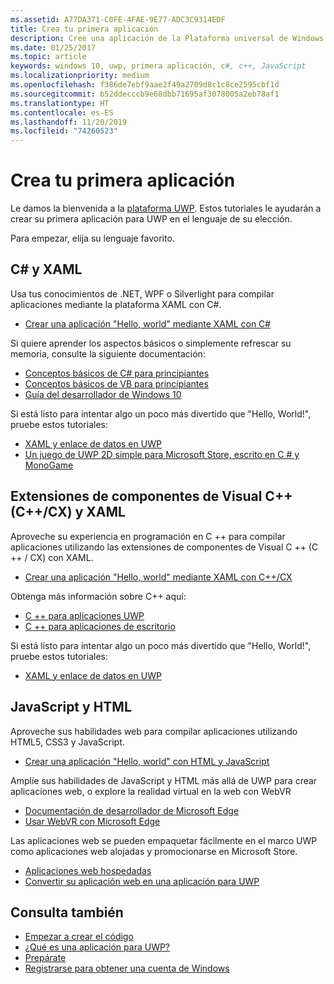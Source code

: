 ```yaml
---
ms.assetid: A77DA371-C0FE-4FAE-9E77-ADC3C9314EDF
title: Crea tu primera aplicación
description: Cree una aplicación de la Plataforma universal de Windows (UWP) para Windows 10 con su lenguaje de programación favorito.
ms.date: 01/25/2017
ms.topic: article
keywords: windows 10, uwp, primera aplicación, c#, c++, JavaScript
ms.localizationpriority: medium
ms.openlocfilehash: f386de7ebf9aae2f49a2709d8c1c8ce2595cbf1d
ms.sourcegitcommit: b52ddecccb9e68dbb71695af3078005a2eb78af1
ms.translationtype: HT
ms.contentlocale: es-ES
ms.lasthandoff: 11/20/2019
ms.locfileid: "74260523"
---
```

# <a name="create-your-first-app"></a>Crea tu primera aplicación

Le damos la bienvenida a la [plataforma UWP](universal-application-platform-guide.md). Estos tutoriales le ayudarán a crear su primera aplicación para UWP en el lenguaje de su elección.

Para empezar, elija su lenguaje favorito.

## <a name="c-and-xaml"></a>C# y XAML

Usa tus conocimientos de .NET, WPF o Silverlight para compilar aplicaciones mediante la plataforma XAML con C#.

* [Crear una aplicación "Hello, world" mediante XAML con C#](create-a-hello-world-app-xaml-universal.md)

Si quiere aprender los aspectos básicos o simplemente refrescar su memoria, consulte la siguiente documentación:

* [Conceptos básicos de C# para principiantes](https://channel9.msdn.com/Series/CSharp-Fundamentals-for-Absolute-Beginners?l=Lvld4EQIC_2706218949)
* [Conceptos básicos de VB para principiantes](https://docs.microsoft.com/learn/?l=jqMOvLKbC_9206218965)
* [Guía del desarrollador de Windows 10](https://docs.microsoft.com/learn/)

Si está listo para intentar algo un poco más divertido que "Hello, World!", pruebe estos tutoriales:

* [ XAML y enlace de datos en UWP ](xaml-basics-intro.md)
* [Un juego de UWP 2D simple para Microsoft Store, escrito en C # y MonoGame](get-started-tutorial-game-mg2d.md)


## <a name="visualc-component-extensions-ccx-and-xaml"></a>Extensiones de componentes de Visual C++ (C++/CX) y XAML

Aproveche su experiencia en programación en C ++ para compilar aplicaciones utilizando las extensiones de componentes de Visual C ++ (C ++ / CX) con XAML.

* [Crear una aplicación "Hello, world" mediante XAML con C++/CX](create-a-basic-windows-10-app-in-cpp.md)

Obtenga más información sobre C++ aquí:

* [C ++ para aplicaciones UWP](https://docs.microsoft.com/cpp/cppcx/universal-windows-apps-cpp?view=vs-2019)
* [C ++ para aplicaciones de escritorio](https://docs.microsoft.com/cpp/windows/desktop-applications-visual-cpp?view=vs-2019)

Si está listo para intentar algo un poco más divertido que "Hello, World!", pruebe estos tutoriales:

* [ XAML y enlace de datos en UWP ](xaml-basics-intro.md)

## <a name="javascript-and-html"></a>JavaScript y HTML

Aproveche sus habilidades web para compilar aplicaciones utilizando HTML5, CSS3 y JavaScript.

* [Crear una aplicación "Hello, world" con HTML y JavaScript](create-a-hello-world-app-js-uwp.md)

Amplíe sus habilidades de JavaScript y HTML más allá de UWP para crear aplicaciones web, o explore la realidad virtual en la web con WebVR

* [Documentación de desarrollador de Microsoft Edge](https://docs.microsoft.com/microsoft-edge/)
* [Usar WebVR con Microsoft Edge](https://docs.microsoft.com/en-us/microsoft-edge/webvr/)

Las aplicaciones web se pueden empaquetar fácilmente en el marco UWP como aplicaciones web alojadas y promocionarse en Microsoft Store.

* [Aplicaciones web hospedadas](https://developer.microsoft.com/windows/pwa)
* [Convertir su aplicación web en una aplicación para UWP](../porting/hwa-create-windows.md)


## <a name="see-also"></a>Consulta también

* [Empezar a crear el código](create-uwp-apps.md)
* [¿Qué es una aplicación para UWP?](universal-application-platform-guide.md)
* [Prepárate](get-set-up.md)
* [Registrarse para obtener una cuenta de Windows](sign-up.md)
